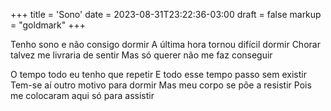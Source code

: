 +++
title = 'Sono'
date = 2023-08-31T23:22:36-03:00
draft = false
markup = "goldmark"
+++

Tenho sono e não consigo dormir
A última hora tornou difícil dormir
Chorar talvez me livraria de sentir
Mas só querer não me faz conseguir

O tempo todo eu tenho que repetir
E todo esse tempo passo sem existir
Tem-se aí outro motivo para dormir
Mas meu corpo se põe a resistir
Pois me colocaram aqui só para assistir

